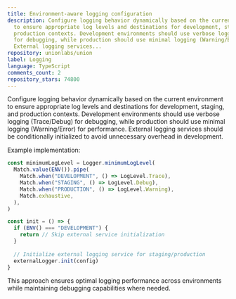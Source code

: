 ```yaml
---
title: Environment-aware logging configuration
description: Configure logging behavior dynamically based on the current environment
  to ensure appropriate log levels and destinations for development, staging, and
  production contexts. Development environments should use verbose logging (Trace/Debug)
  for debugging, while production should use minimal logging (Warning/Error) for performance.
  External logging services...
repository: unionlabs/union
label: Logging
language: TypeScript
comments_count: 2
repository_stars: 74800
---
```


Configure logging behavior dynamically based on the current environment to ensure appropriate log levels and destinations for development, staging, and production contexts. Development environments should use verbose logging (Trace/Debug) for debugging, while production should use minimal logging (Warning/Error) for performance. External logging services should be conditionally initialized to avoid unnecessary overhead in development.

Example implementation:
```typescript
const minimumLogLevel = Logger.minimumLogLevel(
  Match.value(ENV()).pipe(
    Match.when("DEVELOPMENT", () => LogLevel.Trace),
    Match.when("STAGING", () => LogLevel.Debug), 
    Match.when("PRODUCTION", () => LogLevel.Warning),
    Match.exhaustive,
  ),
)

const init = () => {
  if (ENV() === "DEVELOPMENT") {
    return // Skip external service initialization
  }
  
  // Initialize external logging service for staging/production
  externalLogger.init(config)
}
```

This approach ensures optimal logging performance across environments while maintaining debugging capabilities where needed.